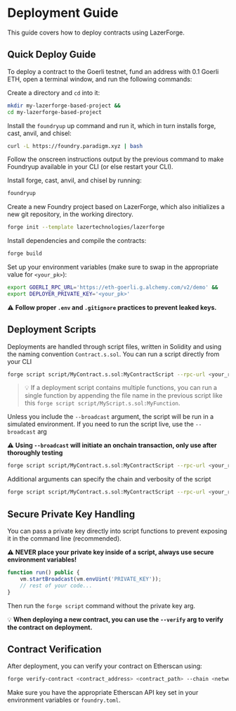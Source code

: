 # Deployment Guide

This guide covers how to deploy contracts using LazerForge.

## Quick Deploy Guide

To deploy a contract to the Goerli testnet, fund an address with 0.1 Goerli ETH, open a terminal window, and run the following commands:

Create a directory and `cd` into it:

```bash
mkdir my-lazerforge-based-project &&
cd my-lazerforge-based-project
```

Install the `foundryup` up command and run it, which in turn installs forge, cast, anvil, and chisel:

```bash
curl -L https://foundry.paradigm.xyz | bash
```

Follow the onscreen instructions output by the previous command to make Foundryup available in your CLI (or else restart your CLI).

Install forge, cast, anvil, and chisel by running:

```bash
foundryup
```

Create a new Foundry project based on LazerForge, which also initializes a new git repository, in the working directory.

```bash
forge init --template lazertechnologies/lazerforge
```

Install dependencies and compile the contracts:

```bash
forge build
```

Set up your environment variables (make sure to swap in the appropriate value for `<your_pk>`):

```bash
export GOERLI_RPC_URL='https://eth-goerli.g.alchemy.com/v2/demo' &&
export DEPLOYER_PRIVATE_KEY='<your_pk>'
```

⚠️ **Follow proper `.env` and `.gitignore` practices to prevent leaked keys.**

## Deployment Scripts

Deployments are handled through script files, written in Solidity and using the naming convention `Contract.s.sol`. You can run a script directly from your CLI

```bash
forge script script/MyContract.s.sol:MyContractScript --rpc-url <your_rpc_url> --private-key <your_private_key> --chain-id <chain_id> -vv
```

> 💡 If a deployment script contains multiple functions, you can run a single function by appending the file name in the previous script like this `forge script script/MyScript.s.sol:MyFunction`.

Unless you include the `--broadcast` argument, the script will be run in a simulated environment. If you need to run the script live, use the `--broadcast` arg

⚠️ **Using `--broadcast` will initiate an onchain transaction, only use after thoroughly testing**

```bash
forge script script/MyContract.s.sol:MyContractScript --rpc-url <your_rpc_url> --private-key <your_private_key> --chain-id 1 -vv --broadcast
```

Additional arguments can specify the chain and verbosity of the script

```bash
forge script script/MyContract.s.sol:MyContractScript --rpc-url <your_rpc_url> --private-key <your_private_key> --chain-id 1 -vv
```

## Secure Private Key Handling

You can pass a private key directly into script functions to prevent exposing it in the command line (recommended).

⚠️ **NEVER place your private key inside of a script, always use secure environment variables!**

```js
function run() public {
    vm.startBroadcast(vm.envUint('PRIVATE_KEY'));
    // rest of your code...
}
```

Then run the `forge script` command without the private key arg.

💡 **When deploying a new contract, you can use the `--verify` arg to verify the contract on deployment.**

## Contract Verification

After deployment, you can verify your contract on Etherscan using:

```bash
forge verify-contract <contract_address> <contract_path> --chain <network>
```

Make sure you have the appropriate Etherscan API key set in your environment variables or `foundry.toml`.
